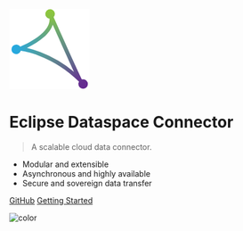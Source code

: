![logo](_media/icon.png)

# Eclipse Dataspace Connector 

[comment]: <> (<small>1.0.0</small>)

> A scalable cloud data connector.

- Modular and extensible 
- Asynchronous and highly available 
- Secure and sovereign data transfer

[GitHub](https://github.com/eclipse-dataspaceconnector/DataSpaceConnector)
[Getting Started](README.md)

![color](#f0f0f0)

